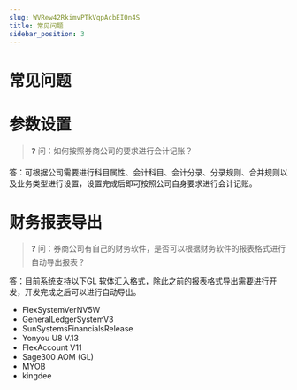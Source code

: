 ```yaml
---
slug: WVRew42RkimvPTkVqpAcbEI0n4S
title: 常见问题
sidebar_position: 3
---
```



# 常见问题


# 参数设置


> ❓ 问：如何按照券商公司的要求进行会计记账？


答：可根据公司需要进行科目属性、会计科目、会计分录、分录规则、合并规则以及业务类型进行设置，设置完成后即可按照公司自身要求进行会计记账。


# 财务报表导出


> ❓ 问：券商公司有自己的财务软件，是否可以根据财务软件的报表格式进行自动导出报表？


答：目前系统支持以下GL 软体汇入格式，除此之前的报表格式导出需要进行开发，开发完成之后可以进行自动导出。

- FlexSystemVerNV5W
- GeneralLedgerSystemV3
- SunSystemsFinancialsRelease
- Yonyou U8 V.13
- FlexAccount V11
- Sage300 AOM (GL)
- MYOB
- kingdee
